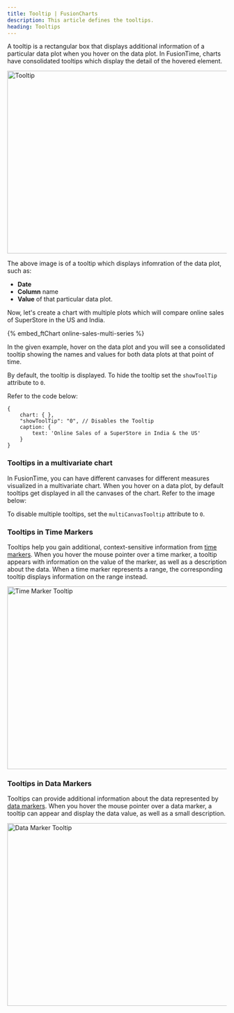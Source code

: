 ```yaml
---
title: Tooltip | FusionCharts
description: This article defines the tooltips.
heading: Tooltips
---
```


A tooltip is a rectangular box that displays additional information of a particular data plot when you hover on the data plot. In FusionTime, charts have consolidated tooltips which display the detail of the hovered element.

<img src="{% site.BASE_URL %}/images/fusiontime-component-tooltip.png" alt="Tooltip" width="700" height="420">

The above image is of a tooltip which displays infomration of the data plot, such as: 

* **Date**
* **Column** name
* **Value** of that particular data plot.

Now, let's create a chart with multiple plots which will compare online sales of SuperStore in the US and India.

{% embed_ftChart online-sales-multi-series %}

In the given example, hover on the data plot and you will see a consolidated tooltip showing the names and values for both data plots at that point of time. 

By default, the tooltip is displayed. To hide the tooltip set the `showToolTip` attribute to `0`.

Refer to the code below:

```
{
    chart: { },
    "showToolTip": "0", // Disables the Tooltip
    caption: {
        text: 'Online Sales of a SuperStore in India & the US'
    }
}
```

### Tooltips in a multivariate chart 

In FusionTime, you can have different canvases for different measures visualized in a multivariate chart. When you hover on a data plot, by default tooltips get displayed in all the canvases of the chart. Refer to the image below:

<multivariate tooltip image>

To disable multiple tooltips, set the `multiCanvasTooltip` attribute to `0`.

### Tooltips in Time Markers

Tooltips help you gain additional, context-sensitive information from [time markers](/fusiontime/fusiontime-component/time-marker). When you hover the mouse pointer over a time marker, a tooltip appears with information on the value of the marker, as well as a description about the data. When a time marker represents a range, the corresponding tooltip displays information on the range instead.

<img src="{% site.BASE_URL %}/images/fusiontime-component-time-marker-tooltip.png" alt="Time Marker Tooltip" width="700" height="420">

### Tooltips in Data Markers

Tooltips can provide additional information about the data represented by [data markers](/fusiontime/fusiontime-component/data-markers). When you hover the mouse pointer over a data marker, a tooltip can appear and display the data value, as well as a small description.

<img src="{% site.BASE_URL %}/images/fusiontime-component-data-marker-tooltip.png" alt="Data Marker Tooltip" width="700" height="420">
